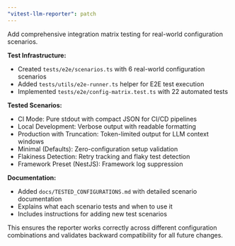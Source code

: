 ```yaml
---
"vitest-llm-reporter": patch
---
```


Add comprehensive integration matrix testing for real-world configuration scenarios.

**Test Infrastructure:**
- Created `tests/e2e/scenarios.ts` with 6 real-world configuration scenarios
- Added `tests/utils/e2e-runner.ts` helper for E2E test execution
- Implemented `tests/e2e/config-matrix.test.ts` with 22 automated tests

**Tested Scenarios:**
- CI Mode: Pure stdout with compact JSON for CI/CD pipelines
- Local Development: Verbose output with readable formatting
- Production with Truncation: Token-limited output for LLM context windows
- Minimal (Defaults): Zero-configuration setup validation
- Flakiness Detection: Retry tracking and flaky test detection
- Framework Preset (NestJS): Framework log suppression

**Documentation:**
- Added `docs/TESTED_CONFIGURATIONS.md` with detailed scenario documentation
- Explains what each scenario tests and when to use it
- Includes instructions for adding new test scenarios

This ensures the reporter works correctly across different configuration combinations and validates backward compatibility for all future changes.